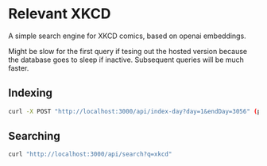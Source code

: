 # Relevant XKCD

A simple search engine for XKCD comics, based on openai embeddings.

Might be slow for the first query if tesing out the hosted version because the database goes to sleep if inactive. Subsequent queries will be much faster.

## Indexing

```bash
curl -X POST "http://localhost:3000/api/index-day?day=1&endDay=3056" (protected by randomized key if set up in .dev)
```

## Searching

```bash
curl "http://localhost:3000/api/search?q=xkcd"
```
